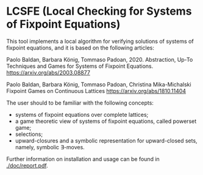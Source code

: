 # LCSFE (Local Checking for Systems of Fixpoint Equations)

This tool implements a local algorithm for verifying solutions of systems of fixpoint
equations, and it is based on the following articles:

Paolo Baldan, Barbara König, Tommaso Padoan, 2020.
Abstraction, Up-To Techniques and Games for Systems of Fixpoint Equations.
<https://arxiv.org/abs/2003.08877>

Paolo Baldan, Barbara König, Tommaso Padoan, Christina Mika-Michalski
Fixpoint Games on Continuous Lattices
<https://arxiv.org/abs/1810.11404>

The user should to be familiar with the following concepts:

- systems of fixpoint equations over complete lattices;
- a game theoretic view of systems of fixpoint equations, called powerset game;
- selections;
- upward-closures and a symbolic representation for upward-closed sets, namely,
  symbolic $\exists$-moves.

Further information on installation and usage can be found in
[./doc/report.pdf](./doc/report.pdf).
